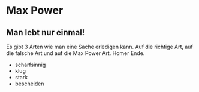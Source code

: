 # Max Power
## Man lebt nur einmal!
Es gibt 3 Arten wie man eine Sache erledigen kann. Auf die richtige Art, auf die falsche Art und auf die Max Power Art. Homer Ende.

* scharfsinnig
* klug
* stark
* bescheiden
